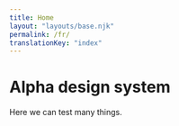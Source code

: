 ```yaml
---
title: Home
layout: "layouts/base.njk"
permalink: /fr/
translationKey: "index"
---
```


# Alpha design system

Here we can test many things.
